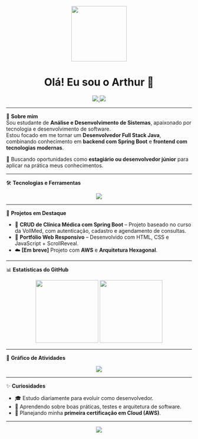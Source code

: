 <div align="center">
  <img height="150" src="https://media3.giphy.com/media/v1.Y2lkPTc5MGI3NjExaTNiaXIycWthMHR4c3p6aXNhcDl2cTJjczI0cHFkNTR3Mnk5dW55ZyZlcD12MV9pbnRlcm5hbF9naWZfYnlfaWQmY3Q9Zw/B1CrvUCoMxhy8/giphy.gif" />
</div>

<h1 align="center">Olá! Eu sou o Arthur 👋</h1>

<p align="center">
  <a href="https://www.linkedin.com/in/arthur-lanzoni-a838b721a/" target="_blank">
    <img src="https://img.shields.io/badge/LinkedIn-%230077B5?style=for-the-badge&logo=linkedin&logoColor=white" />
  </a>
  <a href="mailto:arthurlanzoni08@gmail.com">
    <img src="https://img.shields.io/badge/Email-%23D14836?style=for-the-badge&logo=gmail&logoColor=white" />
  </a>
</p>

---

🎯 **Sobre mim**  
Sou estudante de **Análise e Desenvolvimento de Sistemas**, apaixonado por tecnologia e desenvolvimento de software.  
Estou focado em me tornar um **Desenvolvedor Full Stack Java**, combinando conhecimento em **backend com Spring Boot** e **frontend com tecnologias modernas**.  

📌 Buscando oportunidades como **estagiário ou desenvolvedor júnior** para aplicar na prática meus conhecimentos.

---

🛠 **Tecnologias e Ferramentas**

<div align="center">
  <img src="https://skillicons.dev/icons?i=java,spring,html,css,js,git,github,mysql" />
</div>

---

💬 **Projetos em Destaque**
- 🔧 **CRUD de Clínica Médica com Spring Boot** – Projeto baseado no curso da VollMed, com autenticação, cadastro e agendamento de consultas.
- 📱 **Portfólio Web Responsivo** – Desenvolvido com HTML, CSS e JavaScript + ScrollReveal.
- ☁️ **[Em breve]** Projeto com **AWS** e **Arquitetura Hexagonal**.

---

📊 **Estatísticas do GitHub**

<div align="center">
  <img height="170em" src="https://github-readme-stats.vercel.app/api?username=Lanzoni15&show_icons=true&theme=radical&hide_border=true" />
  <img height="170em" src="https://github-readme-stats.vercel.app/api/top-langs/?username=Lanzoni15&layout=compact&theme=radical&hide_border=true" />
</div>

---

📅 **Gráfico de Atividades**

<div align="center">
  <img src="https://github-readme-activity-graph.vercel.app/graph?username=Lanzoni15&bg_color=0d1117&color=986dff&line=7c3aed&point=ffffff&area=true&hide_border=true"/>
</div>

---

✨ **Curiosidades**
- 🎓 Estudo diariamente para evoluir como desenvolvedor.
- 🧠 Aprendendo sobre boas práticas, testes e arquitetura de software.
- 🚀 Planejando minha **primeira certificação em Cloud (AWS)**.

---

<p align="center">
  <img src="https://capsule-render.vercel.app/api?type=waving&color=986dff&height=120&section=footer" />
</p>
